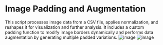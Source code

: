 # Image Padding and Augmentation
This script processes image data from a CSV file, applies normalization, and reshapes it for visualization and further analysis. It includes a custom padding function to modify image borders dynamically and performs data augmentation by generating multiple padded variations.
![image](https://github.com/user-attachments/assets/bc71e1d0-9ebb-4795-aa95-4b41f904434a)
![image](https://github.com/user-attachments/assets/996140cd-73bc-4e74-81fc-f05f92f55289)
